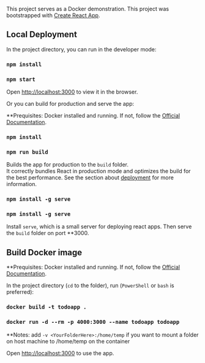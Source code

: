 This project serves as a Docker demonstration.
This project was bootstrapped with [Create React App](https://github.com/facebook/create-react-app).

## Local Deployment

In the project directory, you can run in the developer mode:

### `npm install`
### `npm start`

Open [http://localhost:3000](http://localhost:3000) to view it in the browser.

Or you can build for production and serve the app:

**Prequisites: Docker installed and running. If not, follow the [Official Documentation](https://docs.docker.com/docker-for-windows/install/).

### `npm install`
### `npm run build`

Builds the app for production to the `build` folder.<br>
It correctly bundles React in production mode and optimizes the build for the best performance.
See the section about [deployment](https://facebook.github.io/create-react-app/docs/deployment) for more information.

### `npm install -g serve`
### `npm install -g serve`

Install `serve`, which is a small server for deploying react apps.
Then serve the `build` folder on port **3000.

## Build Docker image

**Prequisites: Docker installed and running. If not, follow the [Official Documentation](https://docs.docker.com/docker-for-windows/install/). 

In the project directory (`cd` to the folder), run (`PowerShell` or `bash` is preferred):

### `docker build -t todoapp .`
### `docker run -d --rm -p 4000:3000 --name todoapp todoapp`

**Notes: add `-v <YourFolderHere>:/home/temp` if you want to mount a folder on host machine to /home/temp on the container

Open [http://localhost:3000](http://localhost:3000) to use the app.
